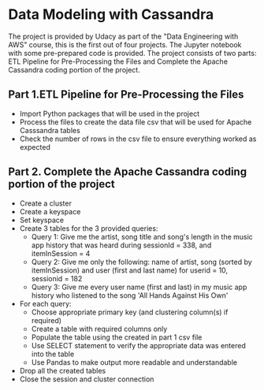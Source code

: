 # Data Modeling with Cassandra
The project is provided by Udacy as part of the "Data Engineering with AWS" course, this is the first out of four projects. The Jupyter notebook with some pre-prepared code is provided. The project consists of two parts: ETL Pipeline for Pre-Processing the Files and Complete the Apache Cassandra coding portion of the project.
## Part 1.ETL Pipeline for Pre-Processing the Files
- Import Python packages that will be used in the project
- Process the files to create the data file csv that will be used for Apache Casssandra tables
- Check the number of rows in the csv file to ensure everything worked as expected
## Part 2. Complete the Apache Cassandra coding portion of the project
- Create a cluster
- Create a keyspace
- Set keyspace
- Create 3 tables for the 3 provided queries:
    - Query 1:  Give me the artist, song title and song's length in the music app history that was heard during sessionId = 338, and itemInSession = 4
    - Query 2: Give me only the following: name of artist, song (sorted by itemInSession) and user (first and last name) for userid = 10, sessionid = 182
    - Query 3: Give me every user name (first and last) in my music app history who listened to the song 'All Hands Against His Own'
- For each query:
    - Choose appropriate primary key (and clustering column(s) if required)
    - Create a table with required columns only
    - Populate the table using the created in part 1 csv file
    - Use SELECT statement to verify the appropriate data was entered into the table
    - Use Pandas to make output more readable and understandable
- Drop all the created tables
- Close the session and cluster connection
